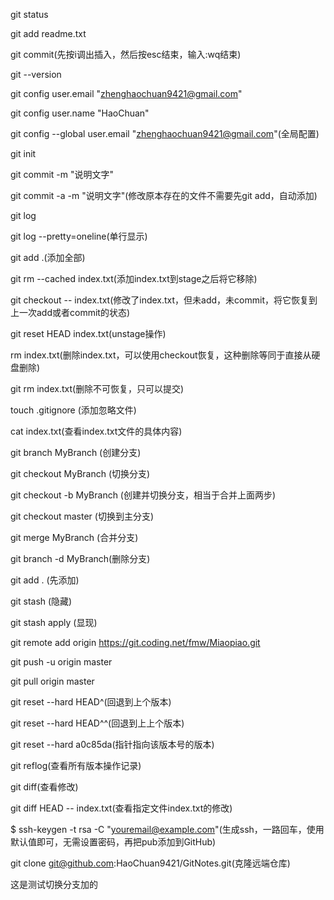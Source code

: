 git status

git add readme.txt

git commit(先按i调出插入，然后按esc结束，输入:wq结束)

git --version

git config user.email "zhenghaochuan9421@gmail.com"

git config user.name "HaoChuan"

git config --global user.email "zhenghaochuan9421@gmail.com"(全局配置)

git init

git commit -m "说明文字"

git commit -a -m "说明文字"(修改原本存在的文件不需要先git add，自动添加)

git log

git log --pretty=oneline(单行显示)

git add .(添加全部)

git rm --cached index.txt(添加index.txt到stage之后将它移除)

git checkout -- index.txt(修改了index.txt，但未add，未commit，将它恢复到上一次add或者commit的状态)

git reset HEAD index.txt(unstage操作)

rm index.txt(删除index.txt，可以使用checkout恢复，这种删除等同于直接从硬盘删除)

git rm index.txt(删除不可恢复，只可以提交)

touch .gitignore (添加忽略文件)

cat index.txt(查看index.txt文件的具体内容)

git branch MyBranch (创建分支)

git checkout MyBranch (切换分支)

git checkout -b MyBranch (创建并切换分支，相当于合并上面两步)

git checkout master (切换到主分支)

git merge MyBranch (合并分支)

git branch -d MyBranch(删除分支)

git add . (先添加)

git stash (隐藏)

git stash apply (显现)

git remote add origin https://git.coding.net/fmw/Miaopiao.git

git push -u origin master

git pull origin master

git reset --hard HEAD^(回退到上个版本)

git reset --hard HEAD^^(回退到上上个版本)

git reset --hard a0c85da(指针指向该版本号的版本)

git reflog(查看所有版本操作记录)

git diff(查看修改)

git diff HEAD -- index.txt(查看指定文件index.txt的修改)

$ ssh-keygen -t rsa -C "youremail@example.com"(生成ssh，一路回车，使用默认值即可，无需设置密码，再把pub添加到GitHub)

git clone git@github.com:HaoChuan9421/GitNotes.git(克隆远端仓库)

这是测试切换分支加的
